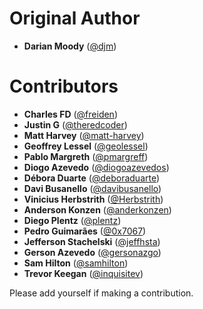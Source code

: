 Original Author
===============

* **Darian Moody** ([@djm](https://github.com/djm))

Contributors
============

* **Charles FD** ([@freiden](https://github.com/freiden))
* **Justin G** ([@theredcoder](https://github.com/theredcoder))
* **Matt Harvey** ([@matt-harvey](https://github.com/matt-harvey))
* **Geoffrey Lessel** ([@geolessel](https://github.com/geolessel))
* **Pablo Margreth** ([@pmargreff](https://github.com/pmargreff))
* **Diogo Azevedo** ([@diogoazevedos](https://github.com/diogoazevedos))
* **Débora Duarte** ([@deboraduarte](https://github.com/deboraduarte))
* **Davi Busanello** ([@davibusanello](https://github.com/davibusanello))
* **Vinicius Herbstrith** ([@Herbstrith](https://github.com/Herbstrith))
* **Anderson Konzen** ([@anderkonzen](https://github.com/anderkonzen))
* **Diego Plentz** ([@plentz](https://github.com/plentz))
* **Pedro Guimarães** ([@0x7067](https://github.com/0x7067))
* **Jefferson Stachelski** ([@jeffhsta](https://github.com/jeffhsta))
* **Gerson Azevedo** ([@gersonazgo](https://github.com/gersonazgo))
* **Sam Hilton** ([@samhilton](https://github.com/samhamilton))
* **Trevor Keegan** ([@inquisitev](https://github.com/inquisitev))

Please add yourself if making a contribution.
